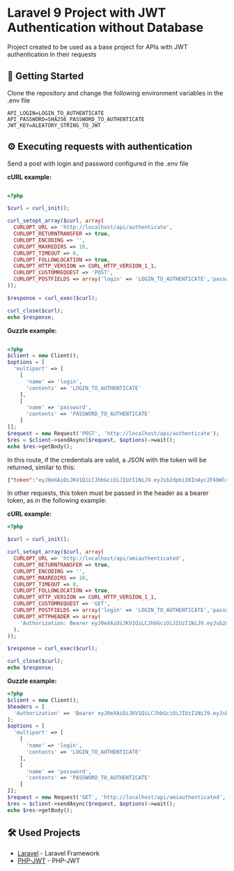 # Laravel 9 Project with JWT Authentication without Database

Project created to be used as a base project for APIs with JWT authentication in their requests

## 🚀 Getting Started

Clone the repository and change the following environment variables in the .env file
```file
API_LOGIN=LOGIN_TO_AUTHENTICATE
API_PASSWORD=SHA256_PASSWORD_TO_AUTHENTICATE
JWT_KEY=ALEATORY_STRING_TO_JWT
```

## ⚙️ Executing requests with authentication

Send a post with login and password configured in the .env file

**cURL example:**

```php

<?php

$curl = curl_init();

curl_setopt_array($curl, array(
  CURLOPT_URL => 'http://localhost/api/authenticate',
  CURLOPT_RETURNTRANSFER => true,
  CURLOPT_ENCODING => '',
  CURLOPT_MAXREDIRS => 10,
  CURLOPT_TIMEOUT => 0,
  CURLOPT_FOLLOWLOCATION => true,
  CURLOPT_HTTP_VERSION => CURL_HTTP_VERSION_1_1,
  CURLOPT_CUSTOMREQUEST => 'POST',
  CURLOPT_POSTFIELDS => array('login' => 'LOGIN_TO_AUTHENTICATE','password' => 'PASSWORD_TO_AUTHENTICATE'),
));

$response = curl_exec($curl);

curl_close($curl);
echo $response;
```

**Guzzle example:**

```php

<?php
$client = new Client();
$options = [
  'multipart' => [
    [
      'name' => 'login',
      'contents' => 'LOGIN_TO_AUTHENTICATE'
    ],
    [
      'name' => 'password',
      'contents' => 'PASSWORD_TO_AUTHENTICATE'
    ]
]];
$request = new Request('POST', 'http://localhost/api/authenticate');
$res = $client->sendAsync($request, $options)->wait();
echo $res->getBody();
```

In this route, if the credentials are valid, a JSON with the token will be returned, similar to this:

```json
{"token":"eyJ0eXAiOiJKV1QiLCJhbGciOiJIUzI1NiJ9.eyJsb2dpbiI6InAyc2FkbWluIiwiaWF0IjoxNjc4ODE4ODcxLCJleHAiOjE2Nzg4MjAwNzF9.8NveOmv4NeAieYs37YlAyHKK_E8kWLUi8IWWFeZWv4A","status":true}
```

In other requests, this token must be passed in the header as a bearer token, as in the following example:

**cURL example:**

```php
<?php

$curl = curl_init();

curl_setopt_array($curl, array(
  CURLOPT_URL => 'http://localhost/api/amiauthenticated',
  CURLOPT_RETURNTRANSFER => true,
  CURLOPT_ENCODING => '',
  CURLOPT_MAXREDIRS => 10,
  CURLOPT_TIMEOUT => 0,
  CURLOPT_FOLLOWLOCATION => true,
  CURLOPT_HTTP_VERSION => CURL_HTTP_VERSION_1_1,
  CURLOPT_CUSTOMREQUEST => 'GET',
  CURLOPT_POSTFIELDS => array('login' => 'LOGIN_TO_AUTHENTICATE','password' => 'PASSWORD_TO_AUTHENTICATE'),
  CURLOPT_HTTPHEADER => array(
    'Authorization: Bearer eyJ0eXAiOiJKV1QiLCJhbGciOiJIUzI1NiJ9.eyJsb2dpbiI6InAyc2FkbWluIiwiaWF0IjoxNjc4ODE4ODcxLCJleHAiOjE2Nzg4MjAwNzF9.8NveOmv4NeAieYs37YlAyHKK_E8kWLUi8IWWFeZWv4A'
  ),
));

$response = curl_exec($curl);

curl_close($curl);
echo $response;
```

**Guzzle example:**

```php
<?php
$client = new Client();
$headers = [
  'Authorization' => 'Bearer eyJ0eXAiOiJKV1QiLCJhbGciOiJIUzI1NiJ9.eyJsb2dpbiI6InAyc2FkbWluIiwiaWF0IjoxNjc4ODE4ODcxLCJleHAiOjE2Nzg4MjAwNzF9.8NveOmv4NeAieYs37YlAyHKK_E8kWLUi8IWWFeZWv4A'
];
$options = [
  'multipart' => [
    [
      'name' => 'login',
      'contents' => 'LOGIN_TO_AUTHENTICATE'
    ],
    [
      'name' => 'password',
      'contents' => 'PASSWORD_TO_AUTHENTICATE'
    ]
]];
$request = new Request('GET', 'http://localhost/api/amiauthenticated', $headers);
$res = $client->sendAsync($request, $options)->wait();
echo $res->getBody();
```

## 🛠️ Used Projects

* [Laravel](https://github.com/laravel/laravel) - Laravel Framework
* [PHP-JWT](https://github.com/firebase/php-jwt) - PHP-JWT
